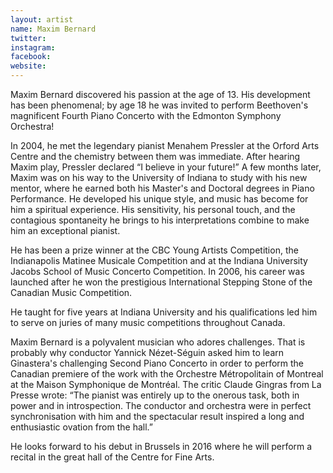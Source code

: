 ```yaml
---
layout: artist
name: Maxim Bernard
twitter:
instagram:
facebook:
website:
---
```


Maxim Bernard discovered his passion at the age of 13\. His development has been phenomenal; by age 18 he was invited to perform Beethoven's magnificent Fourth Piano Concerto with the Edmonton Symphony Orchestra!

In 2004, he met the legendary pianist Menahem Pressler at the Orford Arts Centre and the chemistry between them was immediate. After hearing Maxim play, Pressler declared “I believe in your future!” A few months later, Maxim was on his way to the University of Indiana to study with his new mentor, where he earned both his Master's and Doctoral degrees in Piano Performance. He developed his unique style, and music has become for him a spiritual experience. His sensitivity, his personal touch, and the contagious spontaneity he brings to his interpretations combine to make him an exceptional pianist.

He has been a prize winner at the CBC Young Artists Competition, the Indianapolis Matinee Musicale Competition and at the Indiana University Jacobs School of Music Concerto Competition. In 2006, his career was launched after he won the prestigious International Stepping Stone of the Canadian Music Competition.

He taught for five years at Indiana University and his qualifications led him to serve on juries of many music competitions throughout Canada.

Maxim Bernard is a polyvalent musician who adores challenges. That is probably why conductor Yannick Nézet-Séguin asked him to learn Ginastera's challenging Second Piano Concerto in order to perform the Canadian premiere of the work with the Orchestre Métropolitain of Montreal at the Maison Symphonique de Montréal. The critic Claude Gingras from La Presse wrote: “The pianist was entirely up to the onerous task, both in power and in introspection. The conductor and orchestra were in perfect synchronisation with him and the spectacular result inspired a long and enthusiastic ovation from the hall.”

He looks forward to his debut in Brussels in 2016 where he will perform a recital in the great hall of the Centre for Fine Arts.